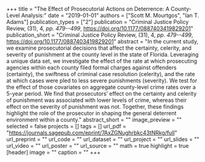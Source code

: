 +++
title = "The Effect of Prosecutorial Actions on Deterrence: A County-Level Analysis:"
date = "2019-01-01"
authors = ["Scott M. Mourtgos", "Ian T. Adams"]
publication_types = ["2"]
publication = "Criminal Justice Policy Review, (31), 4, _pp. 479--499_, https://doi.org/10.1177/0887403419829201"
publication_short = "Criminal Justice Policy Review, (31), 4, _pp. 479--499_, https://doi.org/10.1177/0887403419829201"
abstract = "In the current study, we examine prosecutorial decisions that affect the certainty, celerity, and severity of punishment at the county level in the state of Florida. Leveraging a unique data set, we investigate the effect of the rate at which prosecuting agencies within each county filed formal charges against offenders (certainty), the swiftness of criminal case resolution (celerity), and the rate at which cases were pled to less severe punishments (severity). We test for the effect of those covariates on aggregate county-level crime rates over a 5-year period. We find that prosecutors’ effect on the certainty and celerity of punishment was associated with lower levels of crime, whereas their effect on the severity of punishment was not. Together, these findings highlight the role of the prosecutor in shaping the general deterrent environment within a county."
abstract_short = ""
image_preview = ""
selected = false
projects = []
tags = []
url_pdf = "https://journals.sagepub.com/eprint/7AxZGNughrbkc43tNRkg/full"
url_preprint = ""
url_code = ""
url_dataset = ""
url_project = ""
url_slides = ""
url_video = ""
url_poster = ""
url_source = ""
math = true
highlight = true
[header]
image = ""
caption = ""
+++
